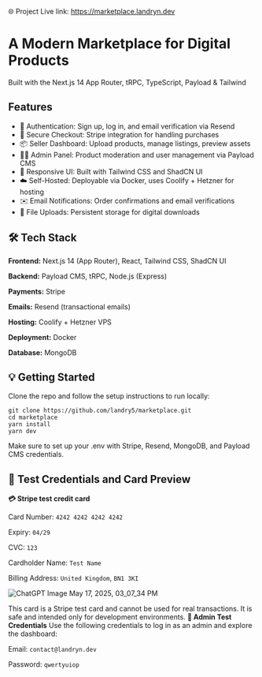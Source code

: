 🌐 Project Live link: https://marketplace.landryn.dev

# A Modern Marketplace for Digital Products

Built with the Next.js 14 App Router, tRPC, TypeScript, Payload & Tailwind

## Features

- 🔐 Authentication: Sign up, log in, and email verification via Resend
- 🛒 Secure Checkout: Stripe integration for handling purchases
- 📦 Seller Dashboard: Upload products, manage listings, preview assets
- 🧑‍💻 Admin Panel: Product moderation and user management via Payload CMS
- 🎨 Responsive UI: Built with Tailwind CSS and ShadCN UI
- ☁️ Self-Hosted: Deployable via Docker, uses Coolify + Hetzner for hosting
- ✉️ Email Notifications: Order confirmations and email verifications
- 📁 File Uploads: Persistent storage for digital downloads

## 🛠️ Tech Stack
**Frontend:** Next.js 14 (App Router), React, Tailwind CSS, ShadCN UI

**Backend:** Payload CMS, tRPC, Node.js (Express)

**Payments:** Stripe

**Emails:** Resend (transactional emails)

**Hosting:** Coolify + Hetzner VPS

**Deployment:** Docker

**Database:** MongoDB

## 💡 Getting Started
Clone the repo and follow the setup instructions to run locally:
```
git clone https://github.com/landry5/marketplace.git
cd marketplace
yarn install
yarn dev 
```

Make sure to set up your .env with Stripe, Resend, MongoDB, and Payload CMS credentials.



## 🧪 Test Credentials and Card Preview
**💳 Stripe test credit card**

Card Number: ```4242 4242 4242 4242```

Expiry: ```04/29```

CVC: ```123```

Cardholder Name: ```Test Name```

Billing Address: ```United Kingdom```, ```BN1 3KI```

![ChatGPT Image May 17, 2025, 03_07_34 PM](https://github.com/user-attachments/assets/67ccc019-2a50-4fc3-a03a-d5314e7727d2)

This card is a Stripe test card and cannot be used for real transactions. It is safe and intended only for development environments.
**🔐 Admin Test Credentials**
Use the following credentials to log in as an admin and explore the dashboard:

Email: ```contact@landryn.dev```

Password: ```qwertyuiop```

